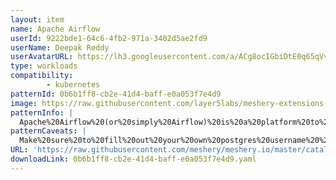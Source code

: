 ```yaml
---
layout: item
name: Apache Airflow
userId: 9222bde1-64c6-4fb2-971a-3402d5ae2fd9
userName: Deepak Reddy
userAvatarURL: https://lh3.googleusercontent.com/a/ACg8ocIGbiDtE0q65qVvAUdzHw8Qky81rM0kSAknIqbgysfDCw=s96-c
type: workloads
compatibility: 
        - kubernetes
patternId: 0b6b1ff8-cb2e-41d4-baff-e0a053f7e4d9
image: https://raw.githubusercontent.com/layer5labs/meshery-extensions-packages/master/action-assets/design-assets/0b6b1ff8-cb2e-41d4-baff-e0a053f7e4d9-light.png,https://raw.githubusercontent.com/layer5labs/meshery-extensions-packages/master/action-assets/design-assets/0b6b1ff8-cb2e-41d4-baff-e0a053f7e4d9-dark.png
patternInfo: |
  Apache%20Airflow%20(or%20simply%20Airflow)%20is%20a%20platform%20to%20programmatically%20author%2C%20schedule%2C%20and%20monitor%20workflows.%0A%0AWhen%20workflows%20are%20defined%20as%20code%2C%20they%20become%20more%20maintainable%2C%20versionable%2C%20testable%2C%20and%20collaborative.%0A%0AUse%20Airflow%20to%20author%20workflows%20as%20directed%20acyclic%20graphs%20(DAGs)%20of%20tasks.%20The%20Airflow%20scheduler%20executes%20your%20tasks%20on%20an%20array%20of%20workers%20while%20following%20the%20specified%20dependencies.%20Rich%20command%20line%20utilities%20make%20performing%20complex%20surgeries%20on%20DAGs%20a%20snap.%20The%20rich%20user%20interface%20makes%20it%20easy%20to%20visualize%20pipelines%20running%20in%20production%2C%20monitor%20progress%2C%20and%20troubleshoot%20issues%20when%20needed.%0A%0AAirflow%20works%20best%20with%20workflows%20that%20are%20mostly%20static%20and%20slowly%20changing.%20When%20the%20DAG%20structure%20is%20similar%20from%20one%20run%20to%20the%20next%2C%20it%20clarifies%20the%20unit%20of%20work%20and%20continuity.%20Other%20similar%20projects%20include%20Luigi%2C%20Oozie%20and%20Azkaban.%0A%0AAirflow%20is%20commonly%20used%20to%20process%20data%2C%20but%20has%20the%20opinion%20that%20tasks%20should%20ideally%20be%20idempotent%20(i.e.%2C%20results%20of%20the%20task%20will%20be%20the%20same%2C%20and%20will%20not%20create%20duplicated%20data%20in%20a%20destination%20system)%2C%20and%20should%20not%20pass%20large%20quantities%20of%20data%20from%20one%20task%20to%20the%20next%20(though%20tasks%20can%20pass%20metadata%20using%20Airflow's%20XCom%20feature).%20For%20high-volume%2C%20data-intensive%20tasks%2C%20a%20best%20practice%20is%20to%20delegate%20to%20external%20services%20specializing%20in%20that%20type%20of%20work.%0A%0AAirflow%20is%20not%20a%20streaming%20solution%2C%20but%20it%20is%20often%20used%20to%20process%20real-time%20data%2C%20pulling%20data%20off%20streams%20in%20batches.%0A%0APrinciples%0ADynamic%3A%20Airflow%20pipelines%20are%20configuration%20as%20code%20(Python)%2C%20allowing%20for%20dynamic%20pipeline%20generation.%20This%20allows%20for%20writing%20code%20that%20instantiates%20pipelines%20dynamically.%0AExtensible%3A%20Easily%20define%20your%20own%20operators%2C%20executors%20and%20extend%20the%20library%20so%20that%20it%20fits%20the%20level%20of%20abstraction%20that%20suits%20your%20environment.%0AElegant%3A%20Airflow%20pipelines%20are%20lean%20and%20explicit.%20Parameterizing%20your%20scripts%20is%20built%20into%20the%20core%20of%20Airflow%20using%20the%20powerful%20Jinja%20templating%20engine.%0AScalable%3A%20Airflow%20has%20a%20modular%20architecture%20and%20uses%20a%20message%20queue%20to%20orchestrate%20an%20arbitrary%20number%20of%20workers.
patternCaveats: |
  Make%20sure%20to%20fill%20out%20your%20own%20postgres%20username%20%2Cpassword%2C%20host%2Cport%20etc%20to%20see%20airflow%20working%20as%20per%20your%20database%20requirements.%20pass%20them%20as%20environment%20variables%20or%20create%20secrets%20%20%20for%20password%20and%20config%20map%20for%20ports%20%2Chost%20.
URL: 'https://raw.githubusercontent.com/meshery/meshery.io/master/catalog/0b6b1ff8-cb2e-41d4-baff-e0a053f7e4d9.yaml'
downloadLink: 0b6b1ff8-cb2e-41d4-baff-e0a053f7e4d9.yaml
---
```

